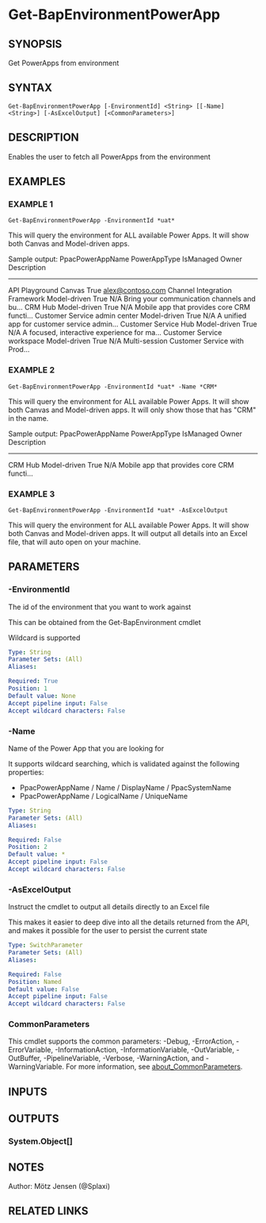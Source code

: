 ﻿---
external help file: d365bap.tools-help.xml
Module Name: d365bap.tools
online version:
schema: 2.0.0
---

# Get-BapEnvironmentPowerApp

## SYNOPSIS
Get PowerApps from environment

## SYNTAX

```
Get-BapEnvironmentPowerApp [-EnvironmentId] <String> [[-Name] <String>] [-AsExcelOutput] [<CommonParameters>]
```

## DESCRIPTION
Enables the user to fetch all PowerApps from the environment

## EXAMPLES

### EXAMPLE 1
```
Get-BapEnvironmentPowerApp -EnvironmentId *uat*
```

This will query the environment for ALL available Power Apps.
It will show both Canvas and Model-driven apps.

Sample output:
PpacPowerAppName               PowerAppType IsManaged Owner                Description
----------------               ------------ --------- -----                -----------
API Playground                 Canvas       True      alex@contoso.com
Channel Integration Framework  Model-driven True      N/A                  Bring your communication channels and bu...
CRM Hub                        Model-driven True      N/A                  Mobile app that provides core CRM functi...
Customer Service admin center  Model-driven True      N/A                  A unified app for customer service admin...
Customer Service Hub           Model-driven True      N/A                  A focused, interactive experience for ma...
Customer Service workspace     Model-driven True      N/A                  Multi-session Customer Service with Prod...

### EXAMPLE 2
```
Get-BapEnvironmentPowerApp -EnvironmentId *uat* -Name *CRM*
```

This will query the environment for ALL available Power Apps.
It will show both Canvas and Model-driven apps.
It will only show those that has "CRM" in the name.

Sample output:
PpacPowerAppName               PowerAppType IsManaged Owner                Description
----------------               ------------ --------- -----                -----------
CRM Hub                        Model-driven True      N/A                  Mobile app that provides core CRM functi...

### EXAMPLE 3
```
Get-BapEnvironmentPowerApp -EnvironmentId *uat* -AsExcelOutput
```

This will query the environment for ALL available Power Apps.
It will show both Canvas and Model-driven apps.
It will output all details into an Excel file, that will auto open on your machine.

## PARAMETERS

### -EnvironmentId
The id of the environment that you want to work against

This can be obtained from the Get-BapEnvironment cmdlet

Wildcard is supported

```yaml
Type: String
Parameter Sets: (All)
Aliases:

Required: True
Position: 1
Default value: None
Accept pipeline input: False
Accept wildcard characters: False
```

### -Name
Name of the Power App that you are looking for

It supports wildcard searching, which is validated against the following properties:
* PpacPowerAppName / Name / DisplayName / PpacSystemName
* PpacPowerAppName / LogicalName / UniqueName

```yaml
Type: String
Parameter Sets: (All)
Aliases:

Required: False
Position: 2
Default value: *
Accept pipeline input: False
Accept wildcard characters: False
```

### -AsExcelOutput
Instruct the cmdlet to output all details directly to an Excel file

This makes it easier to deep dive into all the details returned from the API, and makes it possible for the user to persist the current state

```yaml
Type: SwitchParameter
Parameter Sets: (All)
Aliases:

Required: False
Position: Named
Default value: False
Accept pipeline input: False
Accept wildcard characters: False
```

### CommonParameters
This cmdlet supports the common parameters: -Debug, -ErrorAction, -ErrorVariable, -InformationAction, -InformationVariable, -OutVariable, -OutBuffer, -PipelineVariable, -Verbose, -WarningAction, and -WarningVariable. For more information, see [about_CommonParameters](http://go.microsoft.com/fwlink/?LinkID=113216).

## INPUTS

## OUTPUTS

### System.Object[]
## NOTES
Author: Mötz Jensen (@Splaxi)

## RELATED LINKS
